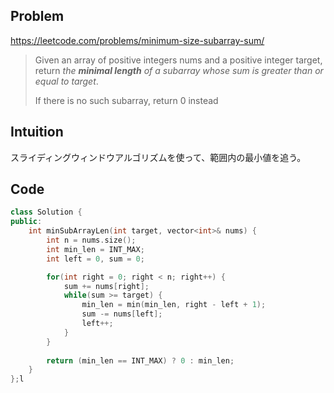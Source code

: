 ## Problem

https://leetcode.com/problems/minimum-size-subarray-sum/

> 
> 
> 
> Given an array of positive integers nums and a positive integer target, return *the **minimal length** of a subarray whose sum is greater than or equal to target*. 
> 
> If there is no such subarray, return 0 instead
> 

## Intuition

スライディングウィンドウアルゴリズムを使って、範囲内の最小値を追う。

## Code

```cpp
class Solution {
public:
    int minSubArrayLen(int target, vector<int>& nums) {
        int n = nums.size();
        int min_len = INT_MAX;
        int left = 0, sum = 0;

        for(int right = 0; right < n; right++) {
            sum += nums[right];
            while(sum >= target) {
                min_len = min(min_len, right - left + 1);
                sum -= nums[left];
                left++;
            }
        }
        
        return (min_len == INT_MAX) ? 0 : min_len;
    }
};l
```
